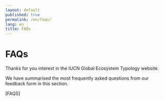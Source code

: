 ```yaml
---
layout: default
published: true
permalink: /en/faqs/
lang: en
title: FAQs
---
```


# FAQs

Thanks for you interest in the IUCN Global Ecosystem Typology website. 

We have summarised the most frequently asked questions from our feedback form in this section. 

[FAQS]
